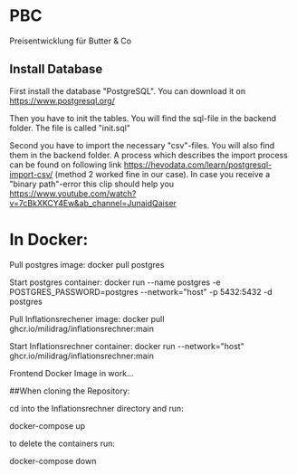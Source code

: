 # PBC
Preisentwicklung für Butter &amp; Co



## Install Database 
First install the database "PostgreSQL". You can download it on https://www.postgresql.org/

Then you have to init the tables. You will find the sql-file in the backend folder. The file is called "init.sql"

Second you have to import the necessary "csv"-files. You will also find them in the backend folder. A process which describes the import process can be found on following link https://hevodata.com/learn/postgresql-import-csv/ (method 2 worked fine in our case). In case you receive a "binary path"-error this clip should help you https://www.youtube.com/watch?v=7cBkXKCY4Ew&ab_channel=JunaidQaiser


# In Docker:
Pull postgres image: docker pull postgres

Start postgres container: docker run --name postgres -e POSTGRES_PASSWORD=postgres --network="host" -p 5432:5432 -d postgres

Pull Inflationsrechener image: docker pull ghcr.io/milidrag/inflationsrechner:main

Start Inflationsrechner container: docker run --network="host" ghcr.io/milidrag/inflationsrechner:main

Frontend Docker Image in work...

##When cloning the Repository:

cd into the Inflationsrechner directory and run:

docker-compose up

to delete the containers run:

docker-compose down
